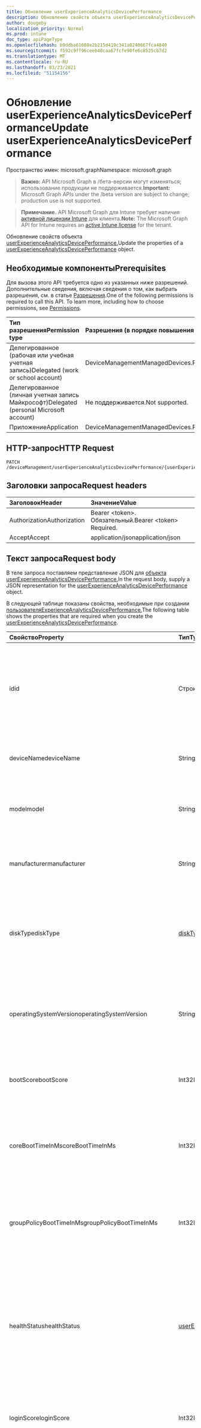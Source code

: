 ```yaml
---
title: Обновление userExperienceAnalyticsDevicePerformance
description: Обновление свойств объекта userExperienceAnalyticsDevicePerformance.
author: dougeby
localization_priority: Normal
ms.prod: intune
doc_type: apiPageType
ms.openlocfilehash: b9ddba61608e2b215d419c341a0240667fca4840
ms.sourcegitcommit: f592c9ff96ceeb40caa67fcfe90fe6c8525cb7d2
ms.translationtype: MT
ms.contentlocale: ru-RU
ms.lasthandoff: 03/23/2021
ms.locfileid: "51154156"
---
```

# <a name="update-userexperienceanalyticsdeviceperformance"></a><span data-ttu-id="d2d35-103">Обновление userExperienceAnalyticsDevicePerformance</span><span class="sxs-lookup"><span data-stu-id="d2d35-103">Update userExperienceAnalyticsDevicePerformance</span></span>

<span data-ttu-id="d2d35-104">Пространство имен: microsoft.graph</span><span class="sxs-lookup"><span data-stu-id="d2d35-104">Namespace: microsoft.graph</span></span>

> <span data-ttu-id="d2d35-105">**Важно:** API Microsoft Graph в /бета-версии могут изменяться; использование продукции не поддерживается.</span><span class="sxs-lookup"><span data-stu-id="d2d35-105">**Important:** Microsoft Graph APIs under the /beta version are subject to change; production use is not supported.</span></span>

> <span data-ttu-id="d2d35-106">**Примечание.** API Microsoft Graph для Intune требует наличия [активной лицензии Intune](https://go.microsoft.com/fwlink/?linkid=839381) для клиента.</span><span class="sxs-lookup"><span data-stu-id="d2d35-106">**Note:** The Microsoft Graph API for Intune requires an [active Intune license](https://go.microsoft.com/fwlink/?linkid=839381) for the tenant.</span></span>

<span data-ttu-id="d2d35-107">Обновление свойств объекта [userExperienceAnalyticsDevicePerformance.](../resources/intune-devices-userexperienceanalyticsdeviceperformance.md)</span><span class="sxs-lookup"><span data-stu-id="d2d35-107">Update the properties of a [userExperienceAnalyticsDevicePerformance](../resources/intune-devices-userexperienceanalyticsdeviceperformance.md) object.</span></span>

## <a name="prerequisites"></a><span data-ttu-id="d2d35-108">Необходимые компоненты</span><span class="sxs-lookup"><span data-stu-id="d2d35-108">Prerequisites</span></span>
<span data-ttu-id="d2d35-p101">Для вызова этого API требуется одно из указанных ниже разрешений. Дополнительные сведения, включая сведения о том, как выбрать разрешения, см. в статье [Разрешения](/graph/permissions-reference).</span><span class="sxs-lookup"><span data-stu-id="d2d35-p101">One of the following permissions is required to call this API. To learn more, including how to choose permissions, see [Permissions](/graph/permissions-reference).</span></span>

|<span data-ttu-id="d2d35-111">Тип разрешения</span><span class="sxs-lookup"><span data-stu-id="d2d35-111">Permission type</span></span>|<span data-ttu-id="d2d35-112">Разрешения (в порядке повышения привилегий)</span><span class="sxs-lookup"><span data-stu-id="d2d35-112">Permissions (from least to most privileged)</span></span>|
|:---|:---|
|<span data-ttu-id="d2d35-113">Делегированное (рабочая или учебная учетная запись)</span><span class="sxs-lookup"><span data-stu-id="d2d35-113">Delegated (work or school account)</span></span>|<span data-ttu-id="d2d35-114">DeviceManagementManagedDevices.ReadWrite.All</span><span class="sxs-lookup"><span data-stu-id="d2d35-114">DeviceManagementManagedDevices.ReadWrite.All</span></span>|
|<span data-ttu-id="d2d35-115">Делегированное (личная учетная запись Майкрософт)</span><span class="sxs-lookup"><span data-stu-id="d2d35-115">Delegated (personal Microsoft account)</span></span>|<span data-ttu-id="d2d35-116">Не поддерживается.</span><span class="sxs-lookup"><span data-stu-id="d2d35-116">Not supported.</span></span>|
|<span data-ttu-id="d2d35-117">Приложение</span><span class="sxs-lookup"><span data-stu-id="d2d35-117">Application</span></span>|<span data-ttu-id="d2d35-118">DeviceManagementManagedDevices.ReadWrite.All</span><span class="sxs-lookup"><span data-stu-id="d2d35-118">DeviceManagementManagedDevices.ReadWrite.All</span></span>|

## <a name="http-request"></a><span data-ttu-id="d2d35-119">HTTP-запрос</span><span class="sxs-lookup"><span data-stu-id="d2d35-119">HTTP Request</span></span>
<!-- {
  "blockType": "ignored"
}
-->
``` http
PATCH /deviceManagement/userExperienceAnalyticsDevicePerformance/{userExperienceAnalyticsDevicePerformanceId}
```

## <a name="request-headers"></a><span data-ttu-id="d2d35-120">Заголовки запроса</span><span class="sxs-lookup"><span data-stu-id="d2d35-120">Request headers</span></span>
|<span data-ttu-id="d2d35-121">Заголовок</span><span class="sxs-lookup"><span data-stu-id="d2d35-121">Header</span></span>|<span data-ttu-id="d2d35-122">Значение</span><span class="sxs-lookup"><span data-stu-id="d2d35-122">Value</span></span>|
|:---|:---|
|<span data-ttu-id="d2d35-123">Authorization</span><span class="sxs-lookup"><span data-stu-id="d2d35-123">Authorization</span></span>|<span data-ttu-id="d2d35-124">Bearer &lt;token&gt;. Обязательный.</span><span class="sxs-lookup"><span data-stu-id="d2d35-124">Bearer &lt;token&gt; Required.</span></span>|
|<span data-ttu-id="d2d35-125">Accept</span><span class="sxs-lookup"><span data-stu-id="d2d35-125">Accept</span></span>|<span data-ttu-id="d2d35-126">application/json</span><span class="sxs-lookup"><span data-stu-id="d2d35-126">application/json</span></span>|

## <a name="request-body"></a><span data-ttu-id="d2d35-127">Текст запроса</span><span class="sxs-lookup"><span data-stu-id="d2d35-127">Request body</span></span>
<span data-ttu-id="d2d35-128">В теле запроса поставляем представление JSON для [объекта userExperienceAnalyticsDevicePerformance.](../resources/intune-devices-userexperienceanalyticsdeviceperformance.md)</span><span class="sxs-lookup"><span data-stu-id="d2d35-128">In the request body, supply a JSON representation for the [userExperienceAnalyticsDevicePerformance](../resources/intune-devices-userexperienceanalyticsdeviceperformance.md) object.</span></span>

<span data-ttu-id="d2d35-129">В следующей таблице показаны свойства, необходимые при создании [пользователяExperienceAnalyticsDevicePerformance.](../resources/intune-devices-userexperienceanalyticsdeviceperformance.md)</span><span class="sxs-lookup"><span data-stu-id="d2d35-129">The following table shows the properties that are required when you create the [userExperienceAnalyticsDevicePerformance](../resources/intune-devices-userexperienceanalyticsdeviceperformance.md).</span></span>

|<span data-ttu-id="d2d35-130">Свойство</span><span class="sxs-lookup"><span data-stu-id="d2d35-130">Property</span></span>|<span data-ttu-id="d2d35-131">Тип</span><span class="sxs-lookup"><span data-stu-id="d2d35-131">Type</span></span>|<span data-ttu-id="d2d35-132">Описание</span><span class="sxs-lookup"><span data-stu-id="d2d35-132">Description</span></span>|
|:---|:---|:---|
|<span data-ttu-id="d2d35-133">id</span><span class="sxs-lookup"><span data-stu-id="d2d35-133">id</span></span>|<span data-ttu-id="d2d35-134">Строка</span><span class="sxs-lookup"><span data-stu-id="d2d35-134">String</span></span>|<span data-ttu-id="d2d35-135">Уникальный идентификатор устройства загрузки загрузочного устройства для аналитики пользовательского интерфейса.</span><span class="sxs-lookup"><span data-stu-id="d2d35-135">The unique identifier of the user experience analytics device boot performance device.</span></span>|
|<span data-ttu-id="d2d35-136">deviceName</span><span class="sxs-lookup"><span data-stu-id="d2d35-136">deviceName</span></span>|<span data-ttu-id="d2d35-137">String</span><span class="sxs-lookup"><span data-stu-id="d2d35-137">String</span></span>|<span data-ttu-id="d2d35-138">Имя устройства аналитики пользовательского интерфейса.</span><span class="sxs-lookup"><span data-stu-id="d2d35-138">The user experience analytics device name.</span></span>|
|<span data-ttu-id="d2d35-139">model</span><span class="sxs-lookup"><span data-stu-id="d2d35-139">model</span></span>|<span data-ttu-id="d2d35-140">String</span><span class="sxs-lookup"><span data-stu-id="d2d35-140">String</span></span>|<span data-ttu-id="d2d35-141">Модель устройства аналитики пользовательских интерфейсов.</span><span class="sxs-lookup"><span data-stu-id="d2d35-141">The user experience analytics device model.</span></span>|
|<span data-ttu-id="d2d35-142">manufacturer</span><span class="sxs-lookup"><span data-stu-id="d2d35-142">manufacturer</span></span>|<span data-ttu-id="d2d35-143">String</span><span class="sxs-lookup"><span data-stu-id="d2d35-143">String</span></span>|<span data-ttu-id="d2d35-144">Производитель устройств аналитики пользовательских интерфейсов.</span><span class="sxs-lookup"><span data-stu-id="d2d35-144">The user experience analytics device manufacturer.</span></span>|
|<span data-ttu-id="d2d35-145">diskType</span><span class="sxs-lookup"><span data-stu-id="d2d35-145">diskType</span></span>|[<span data-ttu-id="d2d35-146">diskType</span><span class="sxs-lookup"><span data-stu-id="d2d35-146">diskType</span></span>](../resources/intune-devices-disktype.md)|<span data-ttu-id="d2d35-147">Тип диска для аналитики пользовательского интерфейса устройства.</span><span class="sxs-lookup"><span data-stu-id="d2d35-147">The user experience analytics device disk type.</span></span> <span data-ttu-id="d2d35-148">Возможные значения: `unkown`, `hdd`, `ssd`.</span><span class="sxs-lookup"><span data-stu-id="d2d35-148">Possible values are: `unkown`, `hdd`, `ssd`.</span></span>|
|<span data-ttu-id="d2d35-149">operatingSystemVersion</span><span class="sxs-lookup"><span data-stu-id="d2d35-149">operatingSystemVersion</span></span>|<span data-ttu-id="d2d35-150">String</span><span class="sxs-lookup"><span data-stu-id="d2d35-150">String</span></span>|<span data-ttu-id="d2d35-151">Версия операционной системы для аналитики пользовательского интерфейса устройства.</span><span class="sxs-lookup"><span data-stu-id="d2d35-151">The user experience analytics device Operating System version.</span></span>|
|<span data-ttu-id="d2d35-152">bootScore</span><span class="sxs-lookup"><span data-stu-id="d2d35-152">bootScore</span></span>|<span data-ttu-id="d2d35-153">Int32</span><span class="sxs-lookup"><span data-stu-id="d2d35-153">Int32</span></span>|<span data-ttu-id="d2d35-154">Оценка загрузки устройства для аналитики пользовательского интерфейса.</span><span class="sxs-lookup"><span data-stu-id="d2d35-154">The user experience analytics device boot score.</span></span>|
|<span data-ttu-id="d2d35-155">coreBootTimeInMs</span><span class="sxs-lookup"><span data-stu-id="d2d35-155">coreBootTimeInMs</span></span>|<span data-ttu-id="d2d35-156">Int32</span><span class="sxs-lookup"><span data-stu-id="d2d35-156">Int32</span></span>|<span data-ttu-id="d2d35-157">Основное время загрузки устройства для аналитики пользовательского интерфейса в миллисекунд.</span><span class="sxs-lookup"><span data-stu-id="d2d35-157">The user experience analytics device core boot time in milliseconds.</span></span>|
|<span data-ttu-id="d2d35-158">groupPolicyBootTimeInMs</span><span class="sxs-lookup"><span data-stu-id="d2d35-158">groupPolicyBootTimeInMs</span></span>|<span data-ttu-id="d2d35-159">Int32</span><span class="sxs-lookup"><span data-stu-id="d2d35-159">Int32</span></span>|<span data-ttu-id="d2d35-160">Время загрузки групповой политики устройств для пользовательского интерфейса в миллисекунд.</span><span class="sxs-lookup"><span data-stu-id="d2d35-160">The user experience analytics device group policy boot time in milliseconds.</span></span>|
|<span data-ttu-id="d2d35-161">healthStatus</span><span class="sxs-lookup"><span data-stu-id="d2d35-161">healthStatus</span></span>|[<span data-ttu-id="d2d35-162">userExperienceAnalyticsHealthState</span><span class="sxs-lookup"><span data-stu-id="d2d35-162">userExperienceAnalyticsHealthState</span></span>](../resources/intune-devices-userexperienceanalyticshealthstate.md)|<span data-ttu-id="d2d35-163">Состояние здоровья устройства аналитики пользовательского интерфейса.</span><span class="sxs-lookup"><span data-stu-id="d2d35-163">The health state of the user experience analytics device.</span></span> <span data-ttu-id="d2d35-164">Возможные значения: `unknown`, `insufficientData`, `needsAttention`, `meetingGoals`.</span><span class="sxs-lookup"><span data-stu-id="d2d35-164">Possible values are: `unknown`, `insufficientData`, `needsAttention`, `meetingGoals`.</span></span>|
|<span data-ttu-id="d2d35-165">loginScore</span><span class="sxs-lookup"><span data-stu-id="d2d35-165">loginScore</span></span>|<span data-ttu-id="d2d35-166">Int32</span><span class="sxs-lookup"><span data-stu-id="d2d35-166">Int32</span></span>|<span data-ttu-id="d2d35-167">Оценка входа устройства аналитики пользовательского интерфейса.</span><span class="sxs-lookup"><span data-stu-id="d2d35-167">The user experience analytics device login score.</span></span>|
|<span data-ttu-id="d2d35-168">coreLoginTimeInMs</span><span class="sxs-lookup"><span data-stu-id="d2d35-168">coreLoginTimeInMs</span></span>|<span data-ttu-id="d2d35-169">Int32</span><span class="sxs-lookup"><span data-stu-id="d2d35-169">Int32</span></span>|<span data-ttu-id="d2d35-170">Время входа основного устройства для аналитики пользовательского интерфейса в миллисекунд.</span><span class="sxs-lookup"><span data-stu-id="d2d35-170">The user experience analytics device core login time in milliseconds.</span></span>|
|<span data-ttu-id="d2d35-171">groupPolicyLoginTimeInMs</span><span class="sxs-lookup"><span data-stu-id="d2d35-171">groupPolicyLoginTimeInMs</span></span>|<span data-ttu-id="d2d35-172">Int32</span><span class="sxs-lookup"><span data-stu-id="d2d35-172">Int32</span></span>|<span data-ttu-id="d2d35-173">Время входа в группу политик пользовательского интерфейса для аналитики устройств в миллисекунд.</span><span class="sxs-lookup"><span data-stu-id="d2d35-173">The user experience analytics device group policy login time in milliseconds.</span></span>|
|<span data-ttu-id="d2d35-174">deviceCount</span><span class="sxs-lookup"><span data-stu-id="d2d35-174">deviceCount</span></span>|<span data-ttu-id="d2d35-175">Int64</span><span class="sxs-lookup"><span data-stu-id="d2d35-175">Int64</span></span>|<span data-ttu-id="d2d35-176">Аналитика пользовательских интерфейсов суммирует количество устройств.</span><span class="sxs-lookup"><span data-stu-id="d2d35-176">User experience analytics summarized device count.</span></span>|
|<span data-ttu-id="d2d35-177">responsiveDesktopTimeInMs</span><span class="sxs-lookup"><span data-stu-id="d2d35-177">responsiveDesktopTimeInMs</span></span>|<span data-ttu-id="d2d35-178">Int32</span><span class="sxs-lookup"><span data-stu-id="d2d35-178">Int32</span></span>|<span data-ttu-id="d2d35-179">Аналитика пользовательского интерфейса реагирует на время рабочего стола в миллисекунд.</span><span class="sxs-lookup"><span data-stu-id="d2d35-179">The user experience analytics responsive desktop time in milliseconds.</span></span>|
|<span data-ttu-id="d2d35-180">blueScreenCount</span><span class="sxs-lookup"><span data-stu-id="d2d35-180">blueScreenCount</span></span>|<span data-ttu-id="d2d35-181">Int32</span><span class="sxs-lookup"><span data-stu-id="d2d35-181">Int32</span></span>|<span data-ttu-id="d2d35-182">Количество синих экранов за последние 14 дней.</span><span class="sxs-lookup"><span data-stu-id="d2d35-182">Number of Blue Screens in the last 14 days.</span></span> <span data-ttu-id="d2d35-183">Допустимые значения от 0 до 9999999</span><span class="sxs-lookup"><span data-stu-id="d2d35-183">Valid values 0 to 9999999</span></span>|
|<span data-ttu-id="d2d35-184">restartCount</span><span class="sxs-lookup"><span data-stu-id="d2d35-184">restartCount</span></span>|<span data-ttu-id="d2d35-185">Int32</span><span class="sxs-lookup"><span data-stu-id="d2d35-185">Int32</span></span>|<span data-ttu-id="d2d35-186">Количество перезапусков за последние 14 дней.</span><span class="sxs-lookup"><span data-stu-id="d2d35-186">Number of Restarts in the last 14 days.</span></span> <span data-ttu-id="d2d35-187">Допустимые значения от 0 до 9999999</span><span class="sxs-lookup"><span data-stu-id="d2d35-187">Valid values 0 to 9999999</span></span>|
|<span data-ttu-id="d2d35-188">averageBlueScreens</span><span class="sxs-lookup"><span data-stu-id="d2d35-188">averageBlueScreens</span></span>|<span data-ttu-id="d2d35-189">Двойное с плавающей точкой</span><span class="sxs-lookup"><span data-stu-id="d2d35-189">Double</span></span>|<span data-ttu-id="d2d35-190">Среднее (среднее) число синих экранов на устройство за последние 14 дней.</span><span class="sxs-lookup"><span data-stu-id="d2d35-190">Average (mean) number of Blue Screens per device in the last 14 days.</span></span> <span data-ttu-id="d2d35-191">Допустимые значения от 0 до 9999999</span><span class="sxs-lookup"><span data-stu-id="d2d35-191">Valid values 0 to 9999999</span></span>|
|<span data-ttu-id="d2d35-192">averageRestarts</span><span class="sxs-lookup"><span data-stu-id="d2d35-192">averageRestarts</span></span>|<span data-ttu-id="d2d35-193">Двойное с плавающей точкой</span><span class="sxs-lookup"><span data-stu-id="d2d35-193">Double</span></span>|<span data-ttu-id="d2d35-194">Среднее (среднее) число перезапусков на устройство за последние 14 дней.</span><span class="sxs-lookup"><span data-stu-id="d2d35-194">Average (mean) number of Restarts per device in the last 14 days.</span></span> <span data-ttu-id="d2d35-195">Допустимые значения от 0 до 9999999</span><span class="sxs-lookup"><span data-stu-id="d2d35-195">Valid values 0 to 9999999</span></span>|



## <a name="response"></a><span data-ttu-id="d2d35-196">Отклик</span><span class="sxs-lookup"><span data-stu-id="d2d35-196">Response</span></span>
<span data-ttu-id="d2d35-197">В случае успеха этот метод возвращает код ответа и обновленный объект `200 OK` [userExperienceAnalyticsDevicePerformance](../resources/intune-devices-userexperienceanalyticsdeviceperformance.md) в тексте ответа.</span><span class="sxs-lookup"><span data-stu-id="d2d35-197">If successful, this method returns a `200 OK` response code and an updated [userExperienceAnalyticsDevicePerformance](../resources/intune-devices-userexperienceanalyticsdeviceperformance.md) object in the response body.</span></span>

## <a name="example"></a><span data-ttu-id="d2d35-198">Пример</span><span class="sxs-lookup"><span data-stu-id="d2d35-198">Example</span></span>

### <a name="request"></a><span data-ttu-id="d2d35-199">Запрос</span><span class="sxs-lookup"><span data-stu-id="d2d35-199">Request</span></span>
<span data-ttu-id="d2d35-200">Ниже приведен пример запроса.</span><span class="sxs-lookup"><span data-stu-id="d2d35-200">Here is an example of the request.</span></span>
``` http
PATCH https://graph.microsoft.com/beta/deviceManagement/userExperienceAnalyticsDevicePerformance/{userExperienceAnalyticsDevicePerformanceId}
Content-type: application/json
Content-length: 635

{
  "@odata.type": "#microsoft.graph.userExperienceAnalyticsDevicePerformance",
  "deviceName": "Device Name value",
  "model": "Model value",
  "manufacturer": "Manufacturer value",
  "diskType": "hdd",
  "operatingSystemVersion": "Operating System Version value",
  "bootScore": 9,
  "coreBootTimeInMs": 0,
  "groupPolicyBootTimeInMs": 7,
  "healthStatus": "insufficientData",
  "loginScore": 10,
  "coreLoginTimeInMs": 1,
  "groupPolicyLoginTimeInMs": 8,
  "deviceCount": 11,
  "responsiveDesktopTimeInMs": 9,
  "blueScreenCount": 15,
  "restartCount": 12,
  "averageBlueScreens": 6.0,
  "averageRestarts": 5.0
}
```

### <a name="response"></a><span data-ttu-id="d2d35-201">Отклик</span><span class="sxs-lookup"><span data-stu-id="d2d35-201">Response</span></span>
<span data-ttu-id="d2d35-p108">Ниже приведен пример отклика. Примечание. Объект отклика, показанный здесь, может быть усечен для краткости. При фактическом вызове будут возвращены все свойства.</span><span class="sxs-lookup"><span data-stu-id="d2d35-p108">Here is an example of the response. Note: The response object shown here may be truncated for brevity. All of the properties will be returned from an actual call.</span></span>
``` http
HTTP/1.1 200 OK
Content-Type: application/json
Content-Length: 684

{
  "@odata.type": "#microsoft.graph.userExperienceAnalyticsDevicePerformance",
  "id": "852ae826-e826-852a-26e8-2a8526e82a85",
  "deviceName": "Device Name value",
  "model": "Model value",
  "manufacturer": "Manufacturer value",
  "diskType": "hdd",
  "operatingSystemVersion": "Operating System Version value",
  "bootScore": 9,
  "coreBootTimeInMs": 0,
  "groupPolicyBootTimeInMs": 7,
  "healthStatus": "insufficientData",
  "loginScore": 10,
  "coreLoginTimeInMs": 1,
  "groupPolicyLoginTimeInMs": 8,
  "deviceCount": 11,
  "responsiveDesktopTimeInMs": 9,
  "blueScreenCount": 15,
  "restartCount": 12,
  "averageBlueScreens": 6.0,
  "averageRestarts": 5.0
}
```




